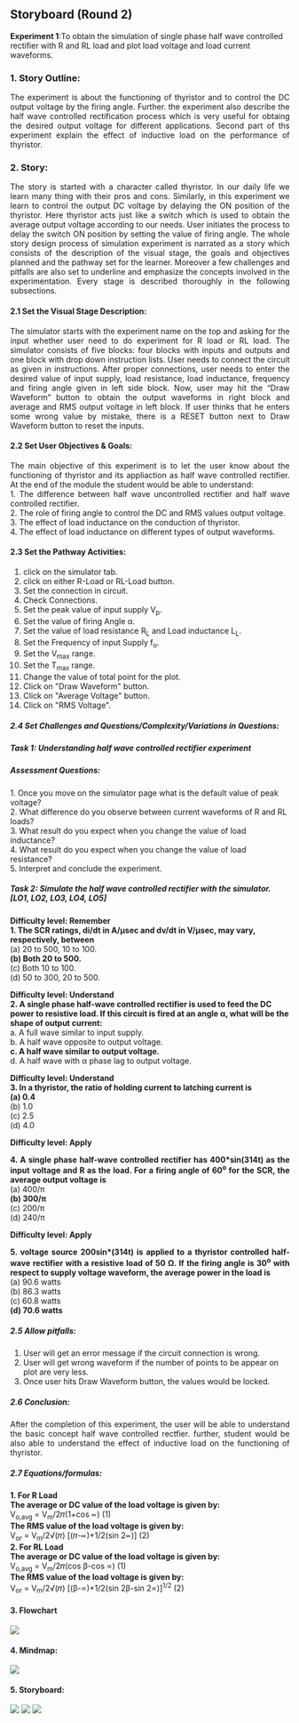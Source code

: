 ## Storyboard (Round 2)

<b>Experiment 1</b>:To obtain the simulation of single phase half wave controlled rectifier with R and RL load and plot load voltage and load current waveforms.

### 1. Story Outline:

<p align="justify"> The experiment is about the functioning of thyristor and to control the DC output voltage by the firing angle. Further. the experiment also describe the half wave controlled rectification process which is very useful for obtaing the desired output voltage for different applications. Second part of ths experiment explain the effect of inductive load on the performance of thyristor.  </p>


### 2. Story:

<p align="justify">The story is started with a character called thyristor. In our daily life we learn many thing with their pros and cons. Similarly, in this experiment we learn to control the output DC voltage by delaying the ON position of the thyristor. Here thyristor acts just like a switch which is used to obtain the average output voltage according to our needs. User initiates the process to delay the switch ON position by setting the value of firing angle. The whole story design process of simulation experiment is narrated as a story which consists of the description of the visual stage, the goals and objectives planned and the pathway set for the learner. Moreover a few challenges and pitfalls are also set to underline and emphasize the concepts involved in the experimentation. Every stage is described thoroughly in the following subsections.</p>

#### 2.1 Set the Visual Stage Description:
<p align="justify">The simulator starts with the experiment name on the top and asking for the input whether user need to do experiment for R load or RL load. The simulator consists of five blocks: four blocks with inputs and outputs and one block with drop down instruction lists. User needs to connect the circuit as given in instructions. After proper connections, user needs to enter the desired value of input supply, load resistance, load inductance, frequency and firing angle given in left side block. Now, user may hit the “Draw Waveform” button to obtain the output waveforms in right block and average and RMS output voltage in left block. If user thinks that he enters some wrong value by mistake, there is a RESET button next to Draw Waveform button to reset the inputs. </p>

#### 2.2 Set User Objectives & Goals:
<p align="justify">The main objective of this experiment is  to let the user know about the functioning of thyristor and its appliaction as half wave controlled rectifier. At the end of the module the student would be able to understand:<br>
1.	The difference between half wave uncontrolled rectifier and half wave controlled rectifier.<br>
2.	The role of firing angle to control the DC and RMS values output voltage.<br>
3.	The effect of load inductance on the conduction of thyristor.<br>
4.	The effect of load inductance on different types of output waveforms.<br>

#### 2.3 Set the Pathway Activities:

1.	click on the simulator tab.<br>
2. click on either R-Load or RL-Load button.<br>
3. Set the connection in circuit. <br>
4. Check Connections. <br>
5. Set the peak value of input supply V<sub>p</sub>.<br>
6.	Set the value of firing Angle α.<br>
7.	Set the value of load resistance R<sub>L</sub> and Load inductance L<sub>L</sub>.<br>
8.	Set the Frequency of input Supply f<sub>o</sub>.<br>
9.	Set the V<sub>max</sub>  range.<br>
10.	Set the T<sub>max</sub> range.<br>
11.	Change the value of total point for the plot.<br>
12.	Click on "Draw Waveform" button.<br>
13.	Click on "Average Voltage" button.<br>
14.	Click on "RMS Voltage".<br>


##### 2.4 Set Challenges and Questions/Complexity/Variations in Questions:
<h5> Task 1: Understanding half wave controlled rectifier experiment</h5>
<h5>Assessment Questions:</h5>
1. Once you move on the simulator page what is the default value of peak voltage?<br>
2. What difference do you observe between current waveforms of R and RL loads?<br>
3. What result do you expect when you change the value of load inductance?<br>
4. What result do you expect when you change the value of load resistance?<br>
5. Interpret and conclude the experiment.<br>

<h5> Task 2: Simulate the half wave controlled rectifier with the simulator. [LO1, LO2, LO3, LO4, LO5]</h5>
<b>Difficulty level: Remember<br>
1. The SCR ratings, di/dt in A/µsec and dv/dt in V/µsec, may vary, respectively, between</b><br>
(a)	20 to 500, 10 to 100.<br>
<b>(b)	Both 20 to 500.</b><br>
(c)	Both 10 to 100.<br>
(d)	50 to 300, 20 to 500.<br></p>

<b>Difficulty level: Understand<br>
2. A single phase half-wave controlled rectifier is used to feed the DC power to resistive load. If this circuit is fired at an angle α, what will be the shape of output current:<br></b>
a.	 A full wave similar to input supply.<br>
b.	A half wave opposite to output voltage.<br>
<b>c.	A half wave similar to output voltage.</b><br>
d.	A half wave with α phase lag to output voltage.<br></p>

<b>Difficulty level: Understand<br>
3. In a thyristor, the ratio of holding current to latching current is<br></b>
<b>(a)	0.4</b><br>
(b)	1.0<br>
(c)	2.5<br>
(d)	4.0<br></p>
<b>Difficulty level: Apply
<p align="justify">4. A single phase half-wave controlled rectifier has 400*sin(314t) as the input voltage and R as the load. For a firing angle of 60<sup>o</sup> for the SCR, the average output voltage is</b><br>
(a)	400/π<br>
<b>(b)	300/π</b><br>
(c)	200/π<br>
(d)	240/π<br></p>
<b>Difficulty level: Apply
<p align="justify">5.  voltage source 200sin*(314t) is applied to a thyristor controlled half-wave rectifier with a resistive load of 50 Ω. If the firing angle is 30<sup>o</sup> with respect to supply voltage waveform, the average power in the load is</b><br>
(a)	90.6 watts<br>
(b)	86.3 watts<br>
(c)	60.8 watts<br>
 <b>(d)	70.6 watts</b><br>

##### 2.5 Allow pitfalls:
1.	User will get an error message if the circuit connection is wrong.<br>
2.	User will get wrong waveform if the number of points to be appear on plot are very less.<br>
3.	Once user hits Draw Waveform button, the values would be locked.<br>

##### 2.6 Conclusion:
<p align="justify">After the completion of this experiment, the user will be able to understand the basic concept half wave controlled rectfier. further, student would be also able to understand the effect of inductive load on the functioning of thyristor.</p>


##### 2.7 Equations/formulas:
<b> 1.  For R Load</b><br>
<b>The average or DC value of the load voltage is given by: </b><br>V<sub>o,avg</sub> = V<sub>m</sub>/2&#120587;(1+cos &prop;)                                      (1)<br>
<b>The RMS value of the load voltage is given by: </b><br>V<sub>or</sub> = V<sub>m</sub>/2&radic;(&#120587;)   [(&#120587;-&prop;)+1/2(sin 2&prop;)]                (2) <br>
<b> 2.  For RL Load</b><br>
<b>The average or DC value of the load voltage is given by: </b><br>V<sub>o,avg</sub> = V<sub>m</sub>/2&#120587;(cos &#946;-cos &prop;)                                  (1)<br>
<b>The RMS value of the load voltage is given by: </b><br>V<sub>or</sub> = V<sub>m</sub>/2&radic;(&#120587;)   [(&#946;-&prop;)+1/2(sin 2&#946;-sin 2&prop;)]<sup>1/2</sup>       (2) 

#### 3. Flowchart
<img src="flowchart/flowchart.png"/><br>

#### 4. Mindmap:
<img src="mindmap/mindmap.png"/></br>

#### 5. Storyboard:
<img src="images/1.png"/>
<img src="images/2.png"/>
<img src="images/3.png"/>
